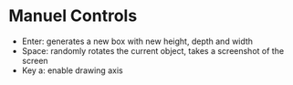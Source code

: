 # Manuel Controls

- Enter: generates a new box with new height, depth and width 
- Space: randomly rotates the current object, takes a screenshot of the screen
- Key a: enable drawing axis

